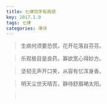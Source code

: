 ```yaml
---
title: 七律同学有病感
key: 2017.1.9
tags: 七律
categories: 律诗
---
```


<blockquote class="blockquote-center">生病何须要恐慌，花开花落自芬芬。
</blockquote>
<blockquote class="blockquote-center">乐观极目是良药，寡欲宽心得妙方。
</blockquote>
<blockquote class="blockquote-center">坚韧无声开口笑，从容有忆浑身香。
</blockquote>
<blockquote class="blockquote-center">明天尘世天晴否，静待舒眉嗮太阳。
</blockquote>
<blockquote class="blockquote-center"></br>
</blockquote>

